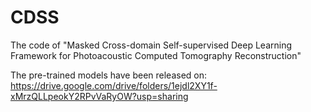 # CDSS
The code of "Masked Cross-domain Self-supervised Deep Learning Framework for Photoacoustic Computed Tomography Reconstruction"


The pre-trained models have been released on:
https://drive.google.com/drive/folders/1ejdl2XY1f-xMrzQLLpeokY2RPvVaRyOW?usp=sharing
